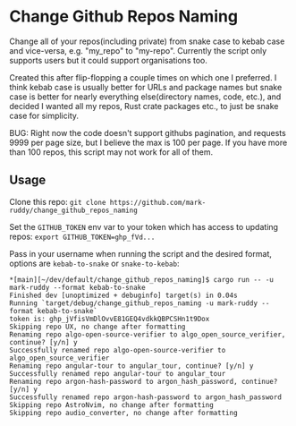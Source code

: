 # Change Github Repos Naming
Change all of your repos(including private) from snake case to kebab case and vice-versa, e.g. "my_repo" to "my-repo". Currently the script only supports users but it could support organisations too.  

Created this after flip-flopping a couple times on which one I preferred. I think kebab case is usually better for URLs and package names but snake case is better for nearly everything else(directory names, code, etc.), and decided I wanted all my repos, Rust crate packages etc., to just be snake case for simplicity.  

BUG: Right now the code doesn't support githubs pagination, and requests 9999 per page size, but I believe the max is 100 per page. If you have more than 100 repos, this script may not work for all of them.

## Usage
Clone this repo: `git clone https://github.com/mark-ruddy/change_github_repos_naming`

Set the `GITHUB_TOKEN` env var to your token which has access to updating repos: `export GITHUB_TOKEN=ghp_fVd...`

Pass in your username when running the script and the desired format, options are `kebab-to-snake` or `snake-to-kebab`:

```
*[main][~/dev/default/change_github_repos_naming]$ cargo run -- -u mark-ruddy --format kebab-to-snake
Finished dev [unoptimized + debuginfo] target(s) in 0.04s
Running `target/debug/change_github_repos_naming -u mark-ruddy --format kebab-to-snake`
token is: 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
Skipping repo UX, no change after formatting
Renaming repo algo-open-source-verifier to algo_open_source_verifier, continue? [y/n] y
Successfully renamed repo algo-open-source-verifier to algo_open_source_verifier
Renaming repo angular-tour to angular_tour, continue? [y/n] y
Successfully renamed repo angular-tour to angular_tour
Renaming repo argon-hash-password to argon_hash_password, continue? [y/n] y
Successfully renamed repo argon-hash-password to argon_hash_password
Skipping repo AstroNvim, no change after formatting
Skipping repo audio_converter, no change after formatting
```
